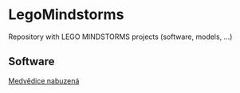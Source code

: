 # LegoMindstorms
Repository with LEGO MINDSTORMS projects (software, models, ...)

## Software

[Medvědice nabuzená](https://github.com/RoboticsBrno/LegoMindstorms/blob/master/programs/bear_hunter-boosted.ev3)

